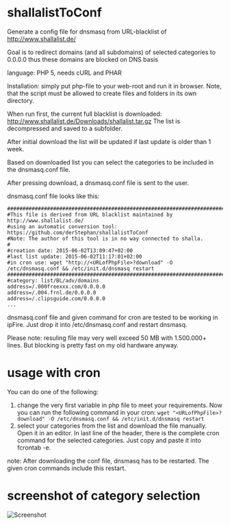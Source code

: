 # shallalistToConf
Generate a config file for dnsmasq from URL-blacklist of http://www.shallalist.de/

Goal is to redirect domains (and all subdomains) of selected categories to 0.0.0.0 thus these domains are blocked on DNS basis

language: PHP 5, needs cURL and PHAR

Installation: simply put php-file to your web-root and run it in browser. Note, that the script must be allowed to create files and folders in its own directory. 

When run first, the current full blacklist is downloaded: http://www.shallalist.de/Downloads/shallalist.tar.gz
The list is decompressed and saved to a subfolder.

After initial download the list will be updated if last update is older than 1 week. 

Based on downloaded list you can select the categories to be included in the dnsmasq.conf file. 

After pressing download, a dnsmasq.conf file is sent to the user.

dnsmasq.conf file looks like this:

```
#######################################################################################
#This file is derived from URL blacklist maintained by http://www.shallalist.de/
#using an automatic conversion tool: https://github.com/derStephan/shallalistToConf
#Note: The author of this tool is in no way connected to shalla.
#
#creation date: 2015-06-02T13:09:47+02:00
#last list update: 2015-06-02T11:17:01+02:00
#in cron use: wget "http://<URLofPhpFile>?download" -O /etc/dnsmasq.conf && /etc/init.d/dnsmasq restart
#######################################################################################
#category: list/BL/adv/domains 
address=/.000freexxx.com/0.0.0.0
address=/.004.frnl.de/0.0.0.0
address=/.clipsguide.com/0.0.0.0
...
```

dnsmasq.conf file and given command for cron are tested to be working in ipFire. Just drop it into /etc/dnsmasq.conf and restart dnsmasq.

Please note: resuling file may very well exceed 50 MB with 1.500.000+ lines. But blocking is pretty fast on my old hardware anyway. 

# usage with cron

You can do one of the following:

1. change the very first variable in php file to meet your requirements. Now you can run the following command in your cron: ```wget "<URLofPhpFile>?download" -O /etc/dnsmasq.conf && /etc/init.d/dnsmasq restart```
2. select your categories from the list and download the file manually. Open it in an editor. In last line of the header, there is the complete cron command for the selected categories. Just copy and paste it into fcrontab -e.

note: After downloading the conf file, dnsmasq has to be restarted. The given cron commands include this restart.

# screenshot of category selection
![Screenshot](https://cloud.githubusercontent.com/assets/7764931/7933941/5688de0c-0923-11e5-8233-3b3bfb3c5e66.png)
